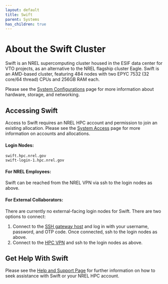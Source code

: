 ```yaml
---
layout: default
title: Swift
parent: Systems
has_children: true
---
```


# About the Swift Cluster

Swift is an NREL supercomputing cluster housed in the ESIF data center for VTO projects, as an alternative to the NREL flagship cluster Eagle.  Swift is an AMD-based cluster, featuring 484 nodes with two EPYC 7532 (32 core/64 thread) CPUs and 256GB RAM each.

Please see the [System Configurations](https://nrel.github.io/HPC/Documentation/Systems/) page for more information about hardware, storage, and networking.

## Accessing Swift
Access to Swift requires an NREL HPC account and permission to join an existing allocation. Please see the [System Access](https://www.nrel.gov/hpc/system-access.html) page for more information on accounts and allocations.

#### Login Nodes:
```
swift.hpc.nrel.gov
swift-login-1.hpc.nrel.gov
```
#### For NREL Employees:
Swift can be reached from the NREL VPN via ssh to the login nodes as above.

#### For External Collaborators:
There are currently no external-facing login nodes for Swift. There are two options to connect:

1. Connect to the [SSH gateway host](https://www.nrel.gov/hpc/ssh-gateway-connection.html) and log in with your username, password, and OTP code. Once connected, ssh to the login nodes as above.
1. Connect to the [HPC VPN](https://www.nrel.gov/hpc/vpn-connection.html) and ssh to the login nodes as above.

## Get Help With Swift
Please see the [Help and Support Page](../../help.md) for further information on how to seek assistance with Swift or your NREL HPC account. 


